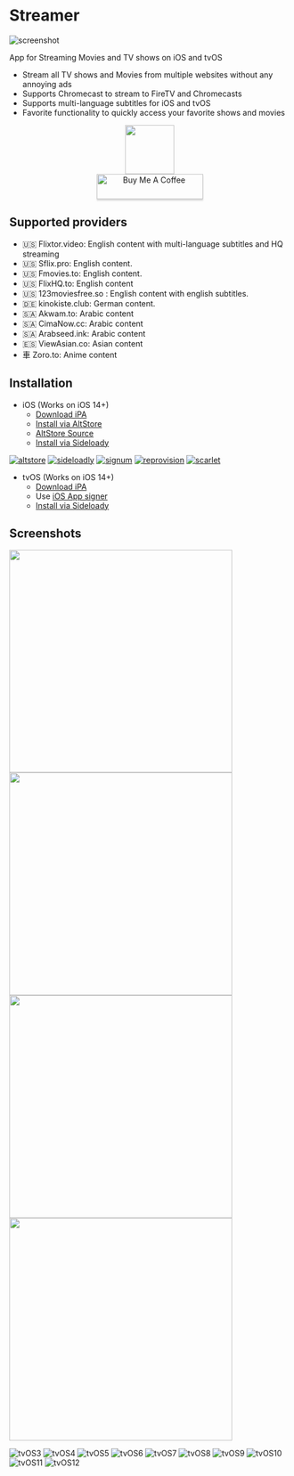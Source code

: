 # Streamer
![screenshot](https://user-images.githubusercontent.com/96978272/173220765-147fdb0b-ff8f-4ac0-95bc-ac0444eea5ee.png)

App for Streaming Movies and TV shows on iOS and tvOS
- Stream all TV shows and Movies from multiple websites without any annoying ads
- Supports Chromecast to stream to FireTV and Chromecasts
- Supports multi-language subtitles for iOS and tvOS
- Favorite functionality to quickly access your favorite shows and movies 

<p align="center">
   <a href="https://discord.gg/XhZwzuwKPM"><img src="https://invidget.switchblade.xyz/XhZwzuwKPM" style="height: 88px !important;width: 344px !important></a>
</p>
<p align="center">
   <br><a href="https://www.buymeacoffee.com/streamerapp" target="_blank"><img src="https://www.buymeacoffee.com/assets/img/custom_images/orange_img.png" alt="Buy Me A Coffee" style="height: 45px !important;width: 191px !important;box-shadow: 0px 3px 2px 0px rgba(190, 190, 190, 0.5) !important;-webkit-box-shadow: 0px 3px 2px 0px rgba(190, 190, 190, 0.5) !important;" ></a>
</p>

## Supported providers 
- 🇺🇸 Flixtor.video: English content with multi-language subtitles and HQ streaming
- 🇺🇸 Sflix.pro: English content.  
- 🇺🇸 Fmovies.to: English content.
- 🇺🇸 FlixHQ.to: English content
- 🇺🇸 123moviesfree.so : English content with english subtitles.
- 🇩🇪 kinokiste.club: German content.
- 🇸🇦 Akwam.to: Arabic content
- 🇸🇦 CimaNow.cc: Arabic content
- 🇸🇦 Arabseed.ink: Arabic content
- 🇪🇸 ViewAsian.co: Asian content
- ⾞ Zoro.to: Anime content


## Installation 
- iOS (Works on iOS 14+)
  - [Download iPA](https://github.com/StreamerApp/Streamer/releases/latest/download/Streamer-iOS.ipa)
  - [Install via AltStore](https://spx.vercel.app/1/altstore%3A%2F%2Finstall%3Furl%3Dhttps%3A%2F%2Fgithub.com%2FStreamerApp%2FStreamer%2Freleases%2Flatest%2Fdownload%2FStreamer-iOS.ipa) 
  - [AltStore Source](https://raw.githubusercontent.com/StreamerApp/Streamer/main/altstore.json)
  - [Install via Sideloady](https://spx.vercel.app/1/sideloadly%3Ahttps%3A%2F%2Fgithub.com%2FStreamerApp%2FStreamer%2Freleases%2Flatest%2Fdownload%2FStreamer-iOS.ipa)


[![altstore](https://user-images.githubusercontent.com/96978272/174394045-5abfb308-aaf5-46b5-8458-aff91b958a63.png)](https://spx.vercel.app/1/altstore%3A%2F%2Finstall%3Furl%3Dhttps%3A%2F%2Fgithub.com%2FStreamerApp%2FStreamer%2Freleases%2Flatest%2Fdownload%2FStreamer-iOS.ipa)
[![sideloadly](https://user-images.githubusercontent.com/96978272/174596186-c4346014-f6f7-4c0d-a751-6c6027df4468.jpeg)](https://spx.vercel.app/1/sideloadly%3Ahttps%3A%2F%2Fgithub.com%2FStreamerApp%2FStreamer%2Freleases%2Flatest%2Fdownload%2FStreamer-iOS.ipa)
[![signum](https://user-images.githubusercontent.com/96978272/174394035-19e65860-4117-45a8-837a-4e6ef735e0dc.png)](https://signumsign.me/import/?ipa=https%3A//github.com/StreamerApp/Streamer/releases/latest/download/Streamer-iOS.ipa)
[![reprovision](https://user-images.githubusercontent.com/96978272/174394043-c0e38846-4f69-4167-86c1-a323a3255e4b.png)](https://spx.vercel.app/1/reprovision%3A%2F%2Finstall%3Furl%3Dhttps%253A%2F%2Fgithub.com%2FStreamerApp%2FStreamer%2Freleases%2Flatest%2Fdownload%2FStreamer-iOS.ipa)
[![scarlet](https://user-images.githubusercontent.com/96978272/174394044-195d2d59-034d-4b4a-b6dc-145a0f454889.png)](https://spx.vercel.app/1/scarlet%3A%2F%2Finstall%3Dhttps%253A%2F%2Fgithub.com%2FStreamerApp%2FStreamer%2Freleases%2Flatest%2Fdownload%2FStreamer-iOS.ipa) 


- tvOS (Works on iOS 14+)
  - [Download iPA](https://github.com/StreamerApp/Streamer/releases/latest/download/Streamer-tvOS.ipa)
  - Use [iOS App signer](https://www.iosappsigner.com/)
  - [Install via Sideloady](https://spx.vercel.app/1/sideloadly%3Ahttps%3A%2F%2Fgithub.com%2FStreamerApp%2FStreamer%2Freleases%2Flatest%2Fdownload%2FStreamer-tvOS.ipa)




## Screenshots
<p float="left">
  <img src="https://user-images.githubusercontent.com/96978272/191682372-93158122-160c-446e-9384-282833cc5626.png" width="400" />
  <img src="https://user-images.githubusercontent.com/96978272/191682918-b644aa53-3084-4c3b-b809-97f1b010f985.png" width="400" /> 
  <img src="https://user-images.githubusercontent.com/96978272/191682352-3cb452c1-081e-4981-9dcc-6246a4b6ff4c.png" width="400" />
  <img src="https://user-images.githubusercontent.com/96978272/191682345-f882e099-3ba3-4851-b5db-b9709bc64abe.png" width="400" />
</p>


![tvOS3](https://user-images.githubusercontent.com/96978272/167290141-71c96a2a-3592-4749-b87f-5415d85ea98a.png)
![tvOS4](https://user-images.githubusercontent.com/96978272/167290144-325e44e3-40a9-47b4-84e3-e21cb043871d.png)
![tvOS5](https://user-images.githubusercontent.com/96978272/167290150-acbc3e3f-b426-4526-9639-05356495184f.png)
![tvOS6](https://user-images.githubusercontent.com/96978272/167290152-af2a3839-828a-4ee9-a55e-762a46805ad5.png)
![tvOS7](https://user-images.githubusercontent.com/96978272/167290169-2e724594-d0a4-4059-acef-9205e33d756c.png)
![tvOS8](https://user-images.githubusercontent.com/96978272/167290175-2782a2df-20d9-4c1a-b94d-dd414128d1a3.png)
![tvOS9](https://user-images.githubusercontent.com/96978272/167290181-b097949c-1348-46e5-98c1-3f8142f269ea.png)
![tvOS10](https://user-images.githubusercontent.com/96978272/167290198-06ea955d-0708-420a-b1e9-5289d4d63784.png)
![tvOS11](https://user-images.githubusercontent.com/96978272/167290211-3ccea8f9-86fc-41d8-b88c-8230f1b82741.png)
![tvOS12](https://user-images.githubusercontent.com/96978272/167290216-14239db4-8136-45c8-9063-914cd7fd96d7.png)
